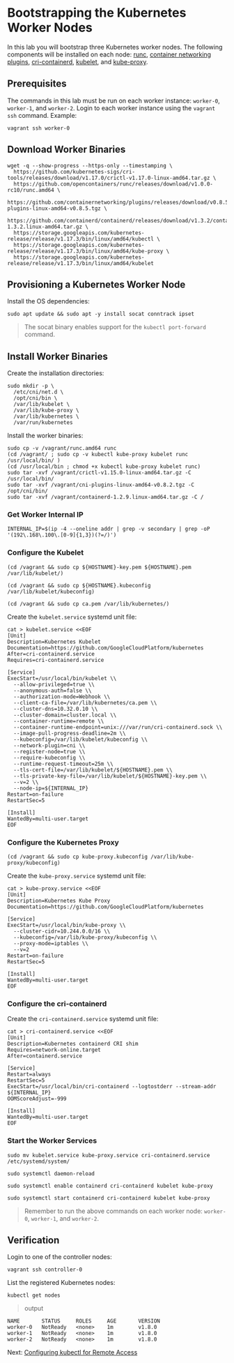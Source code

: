 # Bootstrapping the Kubernetes Worker Nodes

In this lab you will bootstrap three Kubernetes worker nodes. The following components will be installed on each node: [runc](https://github.com/opencontainers/runc), [container networking plugins](https://github.com/containernetworking/cni), [cri-containerd](https://github.com/kubernetes-incubator/cri-containerd), [kubelet](https://kubernetes.io/docs/admin/kubelet), and [kube-proxy](https://kubernetes.io/docs/concepts/cluster-administration/proxies).

## Prerequisites

The commands in this lab must be run on each worker instance: `worker-0`, `worker-1`, and `worker-2`. Login to each worker instance using the `vagrant ssh` command. Example:

```
vagrant ssh worker-0
```

## Download Worker Binaries

```
wget -q --show-progress --https-only --timestamping \
  https://github.com/kubernetes-sigs/cri-tools/releases/download/v1.17.0/crictl-v1.17.0-linux-amd64.tar.gz \
  https://github.com/opencontainers/runc/releases/download/v1.0.0-rc10/runc.amd64 \
  https://github.com/containernetworking/plugins/releases/download/v0.8.5/cni-plugins-linux-amd64-v0.8.5.tgz \
  https://github.com/containerd/containerd/releases/download/v1.3.2/containerd-1.3.2.linux-amd64.tar.gz \
  https://storage.googleapis.com/kubernetes-release/release/v1.17.3/bin/linux/amd64/kubectl \
  https://storage.googleapis.com/kubernetes-release/release/v1.17.3/bin/linux/amd64/kube-proxy \
  https://storage.googleapis.com/kubernetes-release/release/v1.17.3/bin/linux/amd64/kubelet
```

## Provisioning a Kubernetes Worker Node

Install the OS dependencies:

```
sudo apt update && sudo apt -y install socat conntrack ipset
```

> The socat binary enables support for the `kubectl port-forward` command.


## Install Worker Binaries
Create the installation directories:

```
sudo mkdir -p \
  /etc/cni/net.d \
  /opt/cni/bin \
  /var/lib/kubelet \
  /var/lib/kube-proxy \
  /var/lib/kubernetes \
  /var/run/kubernetes
```

Install the worker binaries:

```
sudo cp -v /vagrant/runc.amd64 runc
(cd /vagrant/ ; sudo cp -v kubectl kube-proxy kubelet runc /usr/local/bin/ )
(cd /usr/local/bin ; chmod +x kubectl kube-proxy kubelet runc)
sudo tar -xvf /vagrant/crictl-v1.15.0-linux-amd64.tar.gz -C /usr/local/bin/
sudo tar -xvf /vagrant/cni-plugins-linux-amd64-v0.8.2.tgz -C /opt/cni/bin/
sudo tar -xvf /vagrant/containerd-1.2.9.linux-amd64.tar.gz -C /
```

### Get Worker Internal IP

```
INTERNAL_IP=$(ip -4 --oneline addr | grep -v secondary | grep -oP '(192\.168\.100\.[0-9]{1,3})(?=/)')
```

### Configure the Kubelet

```
(cd /vagrant && sudo cp ${HOSTNAME}-key.pem ${HOSTNAME}.pem /var/lib/kubelet/)
```

```
(cd /vagrant && sudo cp ${HOSTNAME}.kubeconfig /var/lib/kubelet/kubeconfig)
```

```
(cd /vagrant && sudo cp ca.pem /var/lib/kubernetes/)
```

Create the `kubelet.service` systemd unit file:

```
cat > kubelet.service <<EOF
[Unit]
Description=Kubernetes Kubelet
Documentation=https://github.com/GoogleCloudPlatform/kubernetes
After=cri-containerd.service
Requires=cri-containerd.service

[Service]
ExecStart=/usr/local/bin/kubelet \\
  --allow-privileged=true \\
  --anonymous-auth=false \\
  --authorization-mode=Webhook \\
  --client-ca-file=/var/lib/kubernetes/ca.pem \\
  --cluster-dns=10.32.0.10 \\
  --cluster-domain=cluster.local \\
  --container-runtime=remote \\
  --container-runtime-endpoint=unix:///var/run/cri-containerd.sock \\
  --image-pull-progress-deadline=2m \\
  --kubeconfig=/var/lib/kubelet/kubeconfig \\
  --network-plugin=cni \\
  --register-node=true \\
  --require-kubeconfig \\
  --runtime-request-timeout=25m \\
  --tls-cert-file=/var/lib/kubelet/${HOSTNAME}.pem \\
  --tls-private-key-file=/var/lib/kubelet/${HOSTNAME}-key.pem \\
  --v=2 \\
  --node-ip=${INTERNAL_IP}
Restart=on-failure
RestartSec=5

[Install]
WantedBy=multi-user.target
EOF
```

### Configure the Kubernetes Proxy

```
(cd /vagrant && sudo cp kube-proxy.kubeconfig /var/lib/kube-proxy/kubeconfig)
```

Create the `kube-proxy.service` systemd unit file:

```
cat > kube-proxy.service <<EOF
[Unit]
Description=Kubernetes Kube Proxy
Documentation=https://github.com/GoogleCloudPlatform/kubernetes

[Service]
ExecStart=/usr/local/bin/kube-proxy \\
  --cluster-cidr=10.244.0.0/16 \\
  --kubeconfig=/var/lib/kube-proxy/kubeconfig \\
  --proxy-mode=iptables \\
  --v=2
Restart=on-failure
RestartSec=5

[Install]
WantedBy=multi-user.target
EOF
```

### Configure the cri-containerd
Create the `cri-containerd.service` systemd unit file:

```
cat > cri-containerd.service <<EOF
[Unit]
Description=Kubernetes containerd CRI shim
Requires=network-online.target
After=containerd.service

[Service]
Restart=always
RestartSec=5
ExecStart=/usr/local/bin/cri-containerd --logtostderr --stream-addr ${INTERNAL_IP}
OOMScoreAdjust=-999

[Install]
WantedBy=multi-user.target
EOF
```

### Start the Worker Services

```
sudo mv kubelet.service kube-proxy.service cri-containerd.service /etc/systemd/system/
```

```
sudo systemctl daemon-reload
```

```
sudo systemctl enable containerd cri-containerd kubelet kube-proxy
```

```
sudo systemctl start containerd cri-containerd kubelet kube-proxy
```

> Remember to run the above commands on each worker node: `worker-0`, `worker-1`, and `worker-2`.

## Verification

Login to one of the controller nodes:

```
vagrant ssh controller-0
```

List the registered Kubernetes nodes:

```
kubectl get nodes
```

> output

```
NAME       STATUS     ROLES     AGE       VERSION
worker-0   NotReady   <none>    1m        v1.8.0
worker-1   NotReady   <none>    1m        v1.8.0
worker-2   NotReady   <none>    1m        v1.8.0
```

Next: [Configuring kubectl for Remote Access](10-configuring-kubectl.md)
